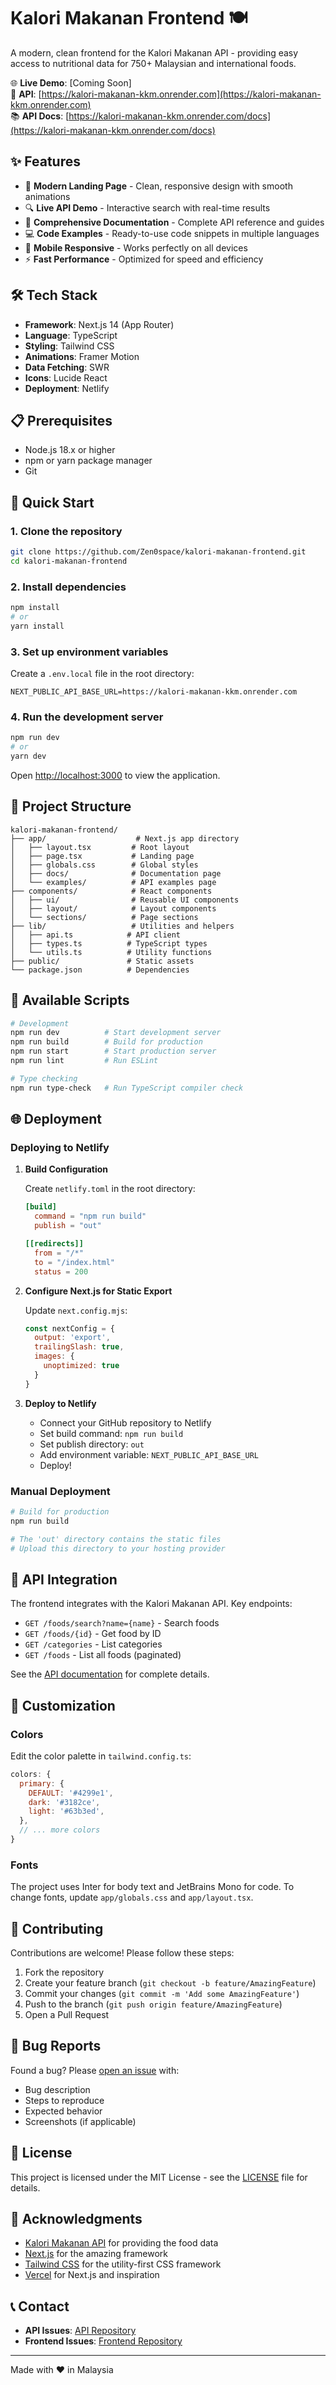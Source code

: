 # Kalori Makanan Frontend 🍽️

A modern, clean frontend for the Kalori Makanan API - providing easy access to nutritional data for 750+ Malaysian and international foods.

🌐 **Live Demo**: [Coming Soon]  
🚀 **API**: [https://kalori-makanan-kkm.onrender.com](https://kalori-makanan-kkm.onrender.com)  
📚 **API Docs**: [https://kalori-makanan-kkm.onrender.com/docs](https://kalori-makanan-kkm.onrender.com/docs)

## ✨ Features

- 🎯 **Modern Landing Page** - Clean, responsive design with smooth animations
- 🔍 **Live API Demo** - Interactive search with real-time results
- 📖 **Comprehensive Documentation** - Complete API reference and guides
- 💻 **Code Examples** - Ready-to-use code snippets in multiple languages
- 📱 **Mobile Responsive** - Works perfectly on all devices
- ⚡ **Fast Performance** - Optimized for speed and efficiency

## 🛠️ Tech Stack

- **Framework**: Next.js 14 (App Router)
- **Language**: TypeScript
- **Styling**: Tailwind CSS
- **Animations**: Framer Motion
- **Data Fetching**: SWR
- **Icons**: Lucide React
- **Deployment**: Netlify

## 📋 Prerequisites

- Node.js 18.x or higher
- npm or yarn package manager
- Git

## 🚀 Quick Start

### 1. Clone the repository

```bash
git clone https://github.com/Zen0space/kalori-makanan-frontend.git
cd kalori-makanan-frontend
```

### 2. Install dependencies

```bash
npm install
# or
yarn install
```

### 3. Set up environment variables

Create a `.env.local` file in the root directory:

```env
NEXT_PUBLIC_API_BASE_URL=https://kalori-makanan-kkm.onrender.com
```

### 4. Run the development server

```bash
npm run dev
# or
yarn dev
```

Open [http://localhost:3000](http://localhost:3000) to view the application.

## 📁 Project Structure

```
kalori-makanan-frontend/
├── app/                    # Next.js app directory
│   ├── layout.tsx         # Root layout
│   ├── page.tsx           # Landing page
│   ├── globals.css        # Global styles
│   ├── docs/              # Documentation page
│   └── examples/          # API examples page
├── components/            # React components
│   ├── ui/                # Reusable UI components
│   ├── layout/            # Layout components
│   └── sections/          # Page sections
├── lib/                   # Utilities and helpers
│   ├── api.ts            # API client
│   ├── types.ts          # TypeScript types
│   └── utils.ts          # Utility functions
├── public/               # Static assets
└── package.json          # Dependencies
```

## 🔧 Available Scripts

```bash
# Development
npm run dev          # Start development server
npm run build        # Build for production
npm run start        # Start production server
npm run lint         # Run ESLint

# Type checking
npm run type-check   # Run TypeScript compiler check
```

## 🌐 Deployment

### Deploying to Netlify

1. **Build Configuration**

   Create `netlify.toml` in the root directory:

   ```toml
   [build]
     command = "npm run build"
     publish = "out"

   [[redirects]]
     from = "/*"
     to = "/index.html"
     status = 200
   ```

2. **Configure Next.js for Static Export**

   Update `next.config.mjs`:

   ```javascript
   const nextConfig = {
     output: 'export',
     trailingSlash: true,
     images: {
       unoptimized: true
     }
   }
   ```

3. **Deploy to Netlify**

   - Connect your GitHub repository to Netlify
   - Set build command: `npm run build`
   - Set publish directory: `out`
   - Add environment variable: `NEXT_PUBLIC_API_BASE_URL`
   - Deploy!

### Manual Deployment

```bash
# Build for production
npm run build

# The 'out' directory contains the static files
# Upload this directory to your hosting provider
```

## 🔌 API Integration

The frontend integrates with the Kalori Makanan API. Key endpoints:

- `GET /foods/search?name={name}` - Search foods
- `GET /foods/{id}` - Get food by ID
- `GET /categories` - List categories
- `GET /foods` - List all foods (paginated)

See the [API documentation](https://kalori-makanan-kkm.onrender.com/docs) for complete details.

## 🎨 Customization

### Colors

Edit the color palette in `tailwind.config.ts`:

```javascript
colors: {
  primary: {
    DEFAULT: '#4299e1',
    dark: '#3182ce',
    light: '#63b3ed',
  },
  // ... more colors
}
```

### Fonts

The project uses Inter for body text and JetBrains Mono for code. To change fonts, update `app/globals.css` and `app/layout.tsx`.

## 🤝 Contributing

Contributions are welcome! Please follow these steps:

1. Fork the repository
2. Create your feature branch (`git checkout -b feature/AmazingFeature`)
3. Commit your changes (`git commit -m 'Add some AmazingFeature'`)
4. Push to the branch (`git push origin feature/AmazingFeature`)
5. Open a Pull Request

## 🐛 Bug Reports

Found a bug? Please [open an issue](https://github.com/Zen0space/kalori-makanan-frontend/issues) with:

- Bug description
- Steps to reproduce
- Expected behavior
- Screenshots (if applicable)

## 📄 License

This project is licensed under the MIT License - see the [LICENSE](LICENSE) file for details.

## 🙏 Acknowledgments

- [Kalori Makanan API](https://github.com/Zen0space/kalori-makanan-kkm) for providing the food data
- [Next.js](https://nextjs.org/) for the amazing framework
- [Tailwind CSS](https://tailwindcss.com/) for the utility-first CSS framework
- [Vercel](https://vercel.com/) for Next.js and inspiration

## 📞 Contact

- **API Issues**: [API Repository](https://github.com/Zen0space/kalori-makanan-kkm)
- **Frontend Issues**: [Frontend Repository](https://github.com/Zen0space/kalori-makanan-frontend)

---

Made with ❤️ in Malaysia